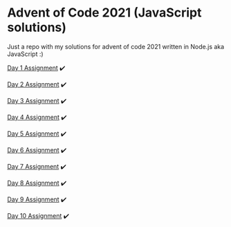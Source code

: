 # Advent of Code 2021 (JavaScript solutions)

Just a repo with my solutions for advent of code 2021 written in Node.js aka JavaScript :)

[Day 1 Assignment](https://adventofcode.com/2021/day/1) :heavy_check_mark:

[Day 2 Assignment](https://adventofcode.com/2021/day/2) :heavy_check_mark:

[Day 3 Assignment](https://adventofcode.com/2021/day/3) :heavy_check_mark:

[Day 4 Assignment](https://adventofcode.com/2021/day/4) :heavy_check_mark:

[Day 5 Assignment](https://adventofcode.com/2021/day/5) :heavy_check_mark:

[Day 6 Assignment](https://adventofcode.com/2021/day/6) :heavy_check_mark:

[Day 7 Assignment](https://adventofcode.com/2021/day/7) :heavy_check_mark:

[Day 8 Assignment](https://adventofcode.com/2021/day/8) :heavy_check_mark:

[Day 9 Assignment](https://adventofcode.com/2021/day/9) :heavy_check_mark:

[Day 10 Assignment](https://adventofcode.com/2021/day/10) :heavy_check_mark:
